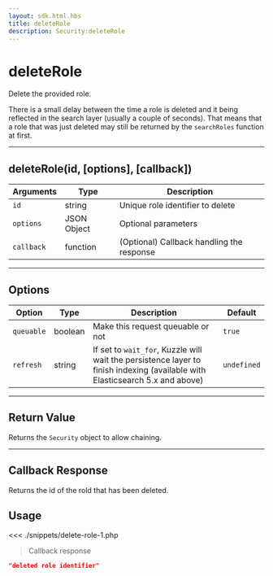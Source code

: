 ```yaml
---
layout: sdk.html.hbs
title: deleteRole
description: Security:deleteRole
---
```


# deleteRole

Delete the provided role.

<div class="alert alert-info">
There is a small delay between the time a role is deleted and it being reflected in the search layer (usually a couple of seconds).
That means that a role that was just deleted may still be returned by the <code>searchRoles</code> function at first.
</div>

---

## deleteRole(id, [options], [callback])

| Arguments  | Type        | Description                               |
| ---------- | ----------- | ----------------------------------------- |
| `id`       | string      | Unique role identifier to delete          |
| `options`  | JSON Object | Optional parameters                       |
| `callback` | function    | (Optional) Callback handling the response |

---

## Options

| Option     | Type    | Description                                                                                                                  | Default     |
| ---------- | ------- | ---------------------------------------------------------------------------------------------------------------------------- | ----------- |
| `queuable` | boolean | Make this request queuable or not                                                                                            | `true`      |
| `refresh`  | string  | If set to `wait_for`, Kuzzle will wait the persistence layer to finish indexing (available with Elasticsearch 5.x and above) | `undefined` |

---

## Return Value

Returns the `Security` object to allow chaining.

---

## Callback Response

Returns the id of the rold that has been deleted.

## Usage

<<< ./snippets/delete-role-1.php

> Callback response

```json
"deleted role identifier"
```
